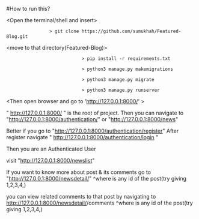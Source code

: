 #How to run this?

 <Open the terminal/shell and insert>

                    > git clone https://github.com/sumukhah/Featured-Blog.git

 <move to that directory(Featured-Blog)>

 <You can create virtual environment but its optional>

                                > pip install -r requirements.txt

                                > python3 manage.py makemigrations

                                > python3 manage.py migrate

                                > python3 manage.py runserver

 <Then open browser and go to 'http://127.0.0.1:8000/' >

  " http://127.0.0.1:8000/ " is the root of project. Then you can navigate to 
                        "http://127.0.0.1:8000/authentication/"
                        or 
                        "http://127.0.0.1:8000/news"


  Better if you go to "http://127.0.0.1:8000/authentication/register"
  After register navigate " http://127.0.0.1:8000/authentication/login "

  Then you are an Authenticated User

 visit "http://127.0.0.1:8000/newslist"

 If you want to know more about post & its comments go to "http://127.0.0.1:8000/newsdetail/<pk>" 
               ^where <pk> is any id of the post(try giving 1,2,3,4,)

  you can view related comments to that post by navigating to http://127.0.0.1:8000/newsdetail/<pk>/comments
                ^where <pk> is any id of the post(try giving 1,2,3,4,)
